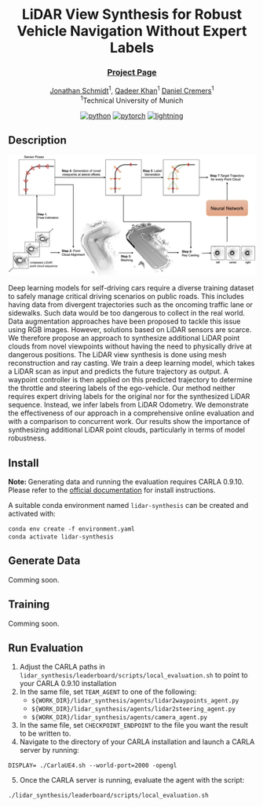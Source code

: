 <div align="center">

# LiDAR View Synthesis for Robust Vehicle Navigation Without Expert Labels
  
### [Project Page](https://jonathsch.github.io/lidar-synthesis/)
  
[Jonathan Schmidt](https://github.com/jonathsch)<sup>1</sup>,
[Qadeer Khan](https://cvg.cit.tum.de/members/khamuham)<sup>1</sup>
[Daniel Cremers](https://cvg.cit.tum.de/members/cremers)<sup>1</sup><br>
<sup>1</sup>Technical University of Munich
  
[![python](https://img.shields.io/badge/-Python_3.7-blue?logo=python&logoColor=white)](https://github.com/pre-commit/pre-commit)
[![pytorch](https://img.shields.io/badge/PyTorch_1.13+-ee4c2c?logo=pytorch&logoColor=white)](https://pytorch.org/get-started/locally/)
[![lightning](https://img.shields.io/badge/-Lightning_1.9+-792ee5?logo=pytorchlightning&logoColor=white)](https://pytorchlightning.ai/)
</div>

## Description
![](assets/method_overview.jpg)
  
Deep learning models for self-driving cars require a diverse training dataset to safely manage critical driving scenarios on public roads. This includes having data from divergent trajectories such as the oncoming traffic lane or sidewalks. Such data would be too dangerous to collect in the real world.  Data augmentation approaches have been proposed to tackle this issue using RGB images. However, solutions based on LiDAR sensors are scarce. We therefore propose an approach to synthesize additional LiDAR point clouds from novel viewpoints without having the need to physically drive at dangerous positions. The LiDAR view synthesis is done  using mesh reconstruction and ray casting. We train a deep learning model, which takes a LiDAR scan as input and predicts the future trajectory as output. A waypoint controller is then applied on this predicted trajectory to determine the throttle and steering labels of the ego-vehicle. Our method neither requires expert driving labels for the original nor for the synthesized LiDAR sequence. Instead, we infer labels from LiDAR Odometry. We demonstrate the effectiveness of our approach in a comprehensive online evaluation and with a comparison to concurrent work. Our results show the importance of synthesizing additional LiDAR point clouds, particularly in terms of model robustness.

## Install

<b> Note: </b> Generating data and running the evaluation requires CARLA 0.9.10. Please refer to the [official documentation](https://carla.readthedocs.io/en/0.9.10/) for install instructions.

A suitable conda environment named `lidar-synthesis` can be created and activated with:
```
conda env create -f environment.yaml
conda activate lidar-synthesis
```

## Generate Data
Comming soon.

## Training
Comming soon.

## Run Evaluation

1. Adjust the CARLA paths in `lidar_synthesis/leaderboard/scripts/local_evaluation.sh` to point to your CARLA 0.9.10 installation
2. In the same file, set `TEAM_AGENT` to one of the following:
    - `${WORK_DIR}/lidar_synthesis/agents/lidar2waypoints_agent.py`
    - `${WORK_DIR}/lidar_synthesis/agents/lidar2steering_agent.py`
    - `${WORK_DIR}/lidar_synthesis/agents/camera_agent.py`
3. In the same file, set `CHECKPOINT_ENDPOINT` to the file you want the result to be written to.
4. Navigate to the directory of your CARLA installation and launch a CARLA server by running:
```
DISPLAY= ./CarlaUE4.sh --world-port=2000 -opengl
```

5. Once the CARLA server is running, evaluate the agent with the script:
```
./lidar_synthesis/leaderboard/scripts/local_evaluation.sh
```
